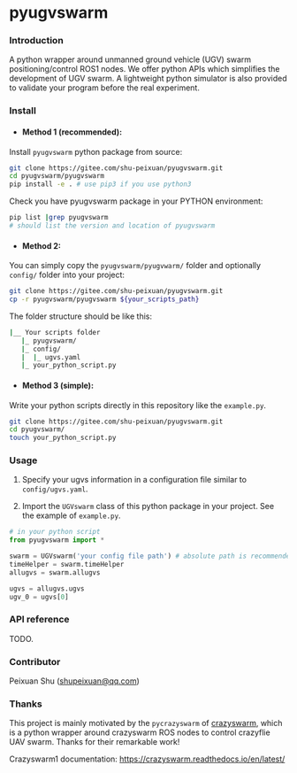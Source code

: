 # pyugvswarm

### Introduction
A python wrapper around unmanned ground vehicle (UGV) swarm positioning/control ROS1 nodes. We offer python APIs which simplifies the development of UGV swarm. A lightweight python simulator is also provided to validate your program before the real experiment.

### Install

- #### Method 1 (recommended): 

Install `pyugvswarm` python package from source:

```bash
git clone https://gitee.com/shu-peixuan/pyugvswarm.git
cd pyugvswarm/pyugvswarm
pip install -e . # use pip3 if you use python3
```
Check you have pyugvswarm package in your PYTHON environment:

```bash
pip list |grep pyugvswarm
# should list the version and location of pyugvswarm
```

- #### Method 2: 

You can simply copy the `pyugvswarm/pyugvwarm/` folder and optionally `config/` folder into your project:

```bash
git clone https://gitee.com/shu-peixuan/pyugvswarm.git
cp -r pyugvswarm/pyugvswarm ${your_scripts_path}
```

The folder structure should be like this:

```bash
|__ Your scripts folder
   |_ pyugvswarm/
   |_ config/
   |  |_ ugvs.yaml
   |_ your_python_script.py
```

- #### Method 3 (simple): 

Write your python scripts directly in this repository like the `example.py`.

```bash
git clone https://gitee.com/shu-peixuan/pyugvswarm.git
cd pyugvswarm/
touch your_python_script.py
```


### Usage

1. Specify your ugvs information in a configuration file similar to `config/ugvs.yaml`. 


2. Import the `UGVswarm` class of this python package in your project. See the example of `example.py`.

```python
# in your python script
from pyugvswarm import *

swarm = UGVswarm('your config file path') # absolute path is recommended
timeHelper = swarm.timeHelper
allugvs = swarm.allugvs

ugvs = allugvs.ugvs
ugv_0 = ugvs[0]
```

### API reference

TODO.


### Contributor

Peixuan Shu (shupeixuan@qq.com)

### Thanks

This project is mainly motivated by the `pycrazyswarm` of [crazyswarm](https://github.com/USC-ACTLab/crazyswarm/tree/master/ros_ws/src/crazyswarm/scripts/pycrazyswarm), which is a python wrapper around crazyswarm ROS nodes to control crazyflie UAV swarm. Thanks for their remarkable work!

Crazyswarm1 documentation: https://crazyswarm.readthedocs.io/en/latest/
